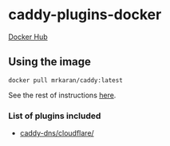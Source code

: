 # caddy-plugins-docker

[Docker Hub](https://hub.docker.com/r/mrkaran/caddy)

## Using the image

`docker pull mrkaran/caddy:latest`

See the rest of instructions [here](https://registry.hub.docker.com/_/caddy).

### List of plugins included

- [caddy-dns/cloudflare/](https://github.com/caddy-dns/cloudflare/)
